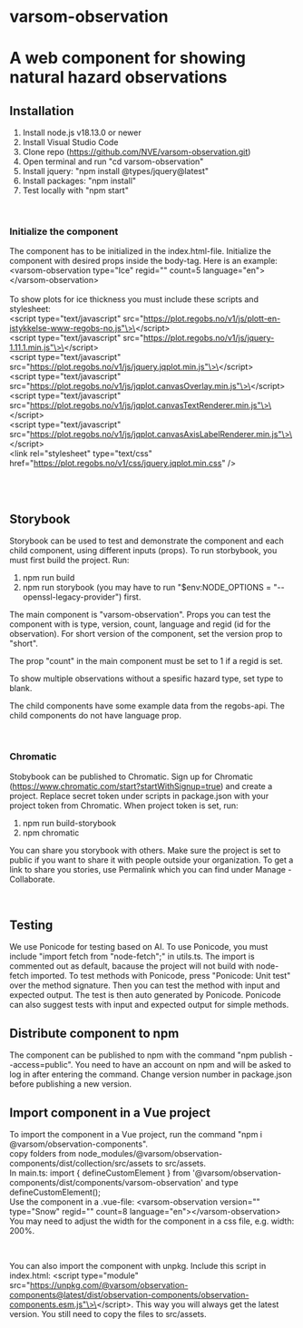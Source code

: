 
# varsom-observation

# A web component for showing natural hazard observations

## **Installation**
1. Install node.js v18.13.0 or newer
2. Install Visual Studio Code
3. Clone repo (https://github.com/NVE/varsom-observation.git)
4. Open terminal and run "cd varsom-observation"
5. Install jquery: "npm install @types/jquery@latest"
6. Install packages: "npm install"
7. Test locally with "npm start"
<br>

### **Initialize the component**
The component has to be initialized in the index.html-file. Initialize the component with desired props inside the body-tag.
Here is an example: <br>
\<varsom-observation type="Ice" regid="" count=5  language="en"\>\</varsom-observation\> <br><br>
To show plots for ice thickness you must include these scripts and stylesheet:<br>
\<script type="text/javascript" src="https://plot.regobs.no/v1/js/plott-en-istykkelse-www-regobs-no.js"\>\</script\><br>
\<script type="text/javascript" src="https://plot.regobs.no/v1/js/jquery-1.11.1.min.js"\>\</script\><br>
\<script type="text/javascript" src="https://plot.regobs.no/v1/js/jquery.jqplot.min.js"\>\</script\><br>
\<script type="text/javascript" src="https://plot.regobs.no/v1/js/jqplot.canvasOverlay.min.js"\>\</script\><br>
\<script type="text/javascript" src="https://plot.regobs.no/v1/js/jqplot.canvasTextRenderer.min.js"\>\</script\><br>
\<script type="text/javascript" src="https://plot.regobs.no/v1/js/jqplot.canvasAxisLabelRenderer.min.js"\>\</script\><br>
\<link rel="stylesheet" type="text/css" href="https://plot.regobs.no/v1/css/jquery.jqplot.min.css" /\>

<br><br>

## **Storybook**
Storybook can be used to test and demonstrate the component and each child component, using different inputs (props).
To run storbybook, you must first build the project. Run:
1. npm run build
2. npm run storybook (you may have to run "$env:NODE_OPTIONS = "--openssl-legacy-provider") first.

The main component is "varsom-observation". Props you can test the component with is type, version, count, language and regid (id for the observation). For short version 
of the component, set the version prop to "short".

The prop "count" in the main component must be set to 1 if a regid is set.

To show multiple observations without a spesific hazard type, set type to blank.

The child components have some example data from the regobs-api. The child components do not have language prop.


<br>

### **Chromatic**
Stobybook can be published to Chromatic. Sign up for Chromatic (https://www.chromatic.com/start?startWithSignup=true) and create a project. 
Replace secret token under scripts in package.json with your project token from Chromatic. 
When project token is set, run:
1. npm run build-storybook
2. npm chromatic

You can share you storybook with others. Make sure the project is set to public if you want to share it with people outside your organization. To get a link to share you stories, use Permalink which you can find under Manage - Collaborate.

<br>

## **Testing** ##
We use Ponicode for testing based on AI. To use Ponicode, you must include 
"import fetch from "node-fetch";" in utils.ts. The import is commented out as default, bacause the project will not build with node-fetch imported. To test methods with Ponicode, press "Ponicode: Unit test" over the method signature. Then you can test the method with input and expected output. The test is then auto generated by Ponicode. Ponicode can also suggest tests with input and expected output for simple methods.
<br>

## **Distribute component to npm**
The component can be published to npm with the command "npm publish --access=public". You need to have an account on npm and will 
be asked to log in after entering the command. Change version number in package.json before publishing a new version.


## **Import component in a Vue project**
To import the component in a Vue project, run the command "npm i @varsom/observation-components".<br>
copy folders from node_modules/@varsom/observation-components/dist/collection/src/assets to src/assets. <br>
In main.ts: import { defineCustomElement } from '@varsom/observation-components/dist/components/varsom-observation' and type defineCustomElement(); <br>
Use the component in a .vue-file: \<varsom-observation version="" type="Snow" regid="" count=8 language="en"\>\</varsom-observation\> <br>
You may need to adjust the width for the component in a css file, e.g. width: 200%.

<br>

You can also import the component with unpkg. Include this script in index.html:
\<script type="module" src="https://unpkg.com/@varsom/observation-components@latest/dist/observation-components/observation-components.esm.js"\>\</script\>. This way you will always get the latest version. You still need to copy the files to src/assets.






